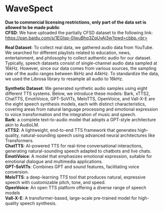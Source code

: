 # WaveSpect
__Due to commercial licensing restrictions, only part of the data set is allowed to be made public__ <br>
__CFSD__: We have uploaded the partially CFSD dataset to the following link: https://pan.baidu.com/s/1EGIsp-0IwuBhq3ZqUyAj3w?pwd=cbbp.<br>


__Real Dataset__: To collect real data, we gathered audio data from YouTube. We searched for different playlists related to education, news, entertainment, and philosophy to collect authentic audio for our dataset. Typically, speech datasets consist of single-channel audio data sampled at 16kHz. However, since our data comes from various sources, the sampling rate of the audio ranges between 8kHz and 44kHz. To standardize the data, we used the Librosa library to resample all audio to 16kHz.<br>

__Synthetic Dataset__: We generated synthetic audio samples using eight different TTS systems. Below, we introduce these models: Bark, xTTS2, ChatTTS, EmotiVoice, GPT-SoVITs, MeloTTS, OpenVoice, and Vall-X-E are the eight speech synthesis models, each with distinct characteristics, covering areas from natural language processing and emotional expression to voice transformation and the integration of music and speech. <br>
__Bark__: a complete text-to-audio model that adopts a GPT-style architecture akin to AudioLM.  <br>
__xTTS2__: A lightweight, end-to-end TTS framework that generates high-quality, natural-sounding speech using advanced neural architectures like Transformers.  <br>
__ChatTTS__: AI-powered TTS for real-time conversational interactions, generating natural-sounding speech adapted to chatbots and live chats. <br>
__EmotiVoice__: A model that emphasizes emotional expression, suitable for emotional dialogue and multimedia applications.  <br>
__GPT-SoVITs__: Combines GPT and sound features, facilitating voice conversion.  <br>
__MeloTTS__: a deep-learning TTS tool that produces natural, expressive speech with customizable pitch, tone, and speed.  <br>
__OpenVoice__: An open TTS platform offering a diverse range of speech models <br>
__Vall-X-E__: A transformer-based, large-scale pre-trained model for high-quality speech synthesis. <br>

